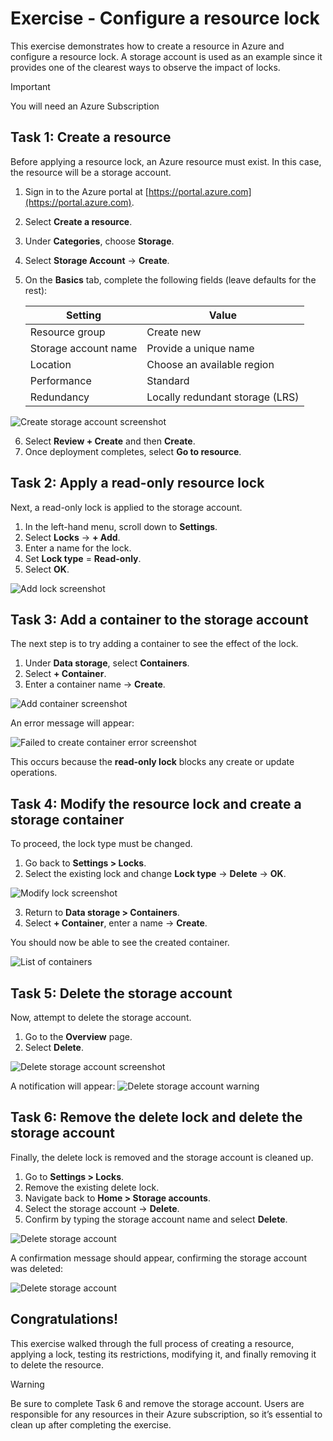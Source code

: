# Exercise - Configure a resource lock

This exercise demonstrates how to create a resource in Azure and configure a resource lock. A storage account is used as an example since it provides one of the clearest ways to observe the impact of locks.

> [!IMPORTANT]
> You will need an Azure Subscription

## Task 1: Create a resource

Before applying a resource lock, an Azure resource must exist. In this case, the resource will be a storage account.

1. Sign in to the Azure portal at [https://portal.azure.com](https://portal.azure.com).
2. Select **Create a resource**.
3. Under **Categories**, choose **Storage**.
4. Select **Storage Account** → **Create**.
5. On the **Basics** tab, complete the following fields (leave defaults for the rest):

   | Setting              | Value                                 |
   |----------------------|---------------------------------------|
   | Resource group       | Create new                            |
   | Storage account name | Provide a unique name                 |
   | Location             | Choose an available region            |
   | Performance          | Standard                              |
   | Redundancy           | Locally redundant storage (LRS)       |

![Create storage account screenshot](./capturas/02_StorageAccount.png)

6. Select **Review + Create** and then **Create**.
7. Once deployment completes, select **Go to resource**.

## Task 2: Apply a read-only resource lock

Next, a read-only lock is applied to the storage account.

1. In the left-hand menu, scroll down to **Settings**.
2. Select **Locks** → **+ Add**.
3. Enter a name for the lock.
4. Set **Lock type** = **Read-only**.
5. Select **OK**.

![Add lock screenshot](./capturas/03_Settings_Lock_Edited.png)

## Task 3: Add a container to the storage account

The next step is to try adding a container to see the effect of the lock.

1. Under **Data storage**, select **Containers**.
2. Select **+ Container**.
3. Enter a container name → **Create**.

![Add container screenshot](./capturas/04_Container_Edited.png)

An error message will appear:

![Failed to create container error screenshot](./capturas/05_Error_Container.png)

This occurs because the **read-only lock** blocks any create or update operations.

## Task 4: Modify the resource lock and create a storage container

To proceed, the lock type must be changed.

1. Go back to **Settings > Locks**.
2. Select the existing lock and change **Lock type** → **Delete** → **OK**.

![Modify lock screenshot](./capturas/06_Editar_Lock_Edited.png)

3. Return to **Data storage > Containers**.
4. Select **+ Container**, enter a name → **Create**.

You should now be able to see the created container.

![List of containers](./capturas/07_Created_Container_Edited.png)

## Task 5: Delete the storage account

Now, attempt to delete the storage account.

1. Go to the **Overview** page.
2. Select **Delete**.

![Delete storage account screenshot](./capturas/08_Delete_Storage_Account_Edited.png)

A notification will appear:
![Delete storage account warning](./capturas/09_Delete_Storage_Account_Fail.png)

## Task 6: Remove the delete lock and delete the storage account

Finally, the delete lock is removed and the storage account is cleaned up.

1. Go to **Settings > Locks**.
2. Remove the existing delete lock.
3. Navigate back to **Home > Storage accounts**.
4. Select the storage account → **Delete**.
5. Confirm by typing the storage account name and select **Delete**.

![Delete storage account](./capturas/11_Delete_Storage_Account.png)

A confirmation message should appear, confirming the storage account was deleted:

![Delete storage account](./capturas/12_Successful_Delete.png)

## Congratulations!

This exercise walked through the full process of creating a resource, applying a lock, testing its restrictions, modifying it, and finally removing it to delete the resource.

> [!WARNING]
Be sure to complete Task 6 and remove the storage account. Users are responsible for any resources in their Azure subscription, so it’s essential to clean up after completing the exercise.
